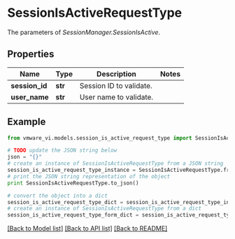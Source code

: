 # SessionIsActiveRequestType

The parameters of *SessionManager.SessionIsActive*. 

## Properties
Name | Type | Description | Notes
------------ | ------------- | ------------- | -------------
**session_id** | **str** | Session ID to validate.  | 
**user_name** | **str** | User name to validate.  | 

## Example

```python
from vmware_vi.models.session_is_active_request_type import SessionIsActiveRequestType

# TODO update the JSON string below
json = "{}"
# create an instance of SessionIsActiveRequestType from a JSON string
session_is_active_request_type_instance = SessionIsActiveRequestType.from_json(json)
# print the JSON string representation of the object
print SessionIsActiveRequestType.to_json()

# convert the object into a dict
session_is_active_request_type_dict = session_is_active_request_type_instance.to_dict()
# create an instance of SessionIsActiveRequestType from a dict
session_is_active_request_type_form_dict = session_is_active_request_type.from_dict(session_is_active_request_type_dict)
```
[[Back to Model list]](../README.md#documentation-for-models) [[Back to API list]](../README.md#documentation-for-api-endpoints) [[Back to README]](../README.md)


